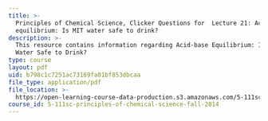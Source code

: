 ```yaml
---
title: >-
  Principles of Chemical Science, Clicker Questions for  Lecture 21: Acid-base
  equilibrium: Is MIT water safe to drink?
description: >-
  This resource contains information regarding Acid-base Equilibrium: Is MIT
  Water Safe to Drink?
type: course
layout: pdf
uid: b798c1c7251ac73169fa01bf853dbcaa
file_type: application/pdf
file_location: >-
  https://open-learning-course-data-production.s3.amazonaws.com/5-111sc-principles-of-chemical-science-fall-2014/b798c1c7251ac73169fa01bf853dbcaa_MIT5_111F14_Lec21Clkr.pdf
course_id: 5-111sc-principles-of-chemical-science-fall-2014
---
```

